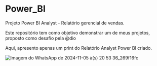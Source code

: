# Power_BI
Projeto Power BI Analyst - Relatório gerencial de vendas.

Este repositório tem como objetivo demonstrar um de meus projetos, proposto como desafio pela @dio

Aqui, apresento apenas um print do Relatório Analyst Power BI criado.

![Imagem do WhatsApp de 2024-11-05 à(s) 20 53 36_269f16fc](https://github.com/user-attachments/assets/11eb9d10-2779-4511-99ea-5a04672e6728)




